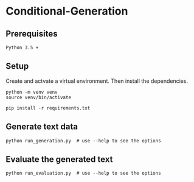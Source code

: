 # Conditional-Generation

## Prerequisites

```
Python 3.5 +
```

## Setup


Create and actvate a virtual environment. Then install the dependencies.
```
python -m venv venv
source venv/bin/activate

pip install -r requirements.txt
```

## Generate text data

```
python run_generation.py  # use --help to see the options
```


## Evaluate the generated text
```
python run_evaluation.py  # use --help to see the options
```


